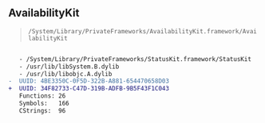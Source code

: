 ## AvailabilityKit

> `/System/Library/PrivateFrameworks/AvailabilityKit.framework/AvailabilityKit`

```diff

   - /System/Library/PrivateFrameworks/StatusKit.framework/StatusKit
   - /usr/lib/libSystem.B.dylib
   - /usr/lib/libobjc.A.dylib
-  UUID: 4BE3350C-0F5D-322B-A881-654470658D03
+  UUID: 34F82733-C47D-319B-ADFB-9B5F43F1C043
   Functions: 26
   Symbols:   166
   CStrings:  96

```
